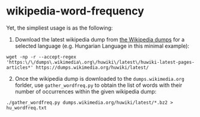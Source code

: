 # wikipedia-word-frequency
 
 
Yet, the simpliest usage is as the following:

1. Download the latest wikipedia dump from [the Wikipedia dumps](https://dumps.wikimedia.org/huwiki/latest/) for a selected language (e.g. Hungarian Language in this minimal example):


`wget -np -r --accept-regex 'https:\/\/dumps\.wikimedia\.org\/huwiki\/latest\/huwiki-latest-pages-articles*' https://dumps.wikimedia.org/huwiki/latest/
`

2. Once the wikipedia dump is downloaded to the `dumps.wikimedia.org` forlder, use `gather_wordfreq.py` to obtain the list of words with their number of occurrences within the given wikipedia dump:

`./gather_wordfreq.py dumps.wikimedia.org/huwiki/latest/*.bz2 > hu_wordfreq.txt
`
